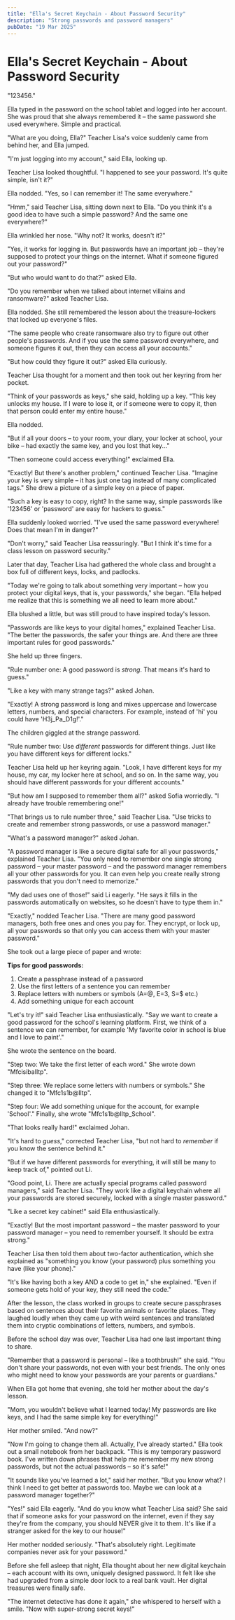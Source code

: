 ```yaml
---
title: "Ella's Secret Keychain - About Password Security"
description: "Strong passwords and password managers"
pubDate: "19 Mar 2025"
---
```

# Ella's Secret Keychain - About Password Security

"123456."

Ella typed in the password on the school tablet and logged into her account. She was proud that she always remembered it – the same password she used everywhere. Simple and practical.

"What are you doing, Ella?" Teacher Lisa's voice suddenly came from behind her, and Ella jumped.

"I'm just logging into my account," said Ella, looking up.

Teacher Lisa looked thoughtful. "I happened to see your password. It's quite simple, isn't it?"

Ella nodded. "Yes, so I can remember it! The same everywhere."

"Hmm," said Teacher Lisa, sitting down next to Ella. "Do you think it's a good idea to have such a simple password? And the same one everywhere?"

Ella wrinkled her nose. "Why not? It works, doesn't it?"

"Yes, it works for logging in. But passwords have an important job – they're supposed to protect your things on the internet. What if someone figured out your password?"

"But who would want to do that?" asked Ella.

"Do you remember when we talked about internet villains and ransomware?" asked Teacher Lisa.

Ella nodded. She still remembered the lesson about the treasure-lockers that locked up everyone's files.

"The same people who create ransomware also try to figure out other people's passwords. And if you use the same password everywhere, and someone figures it out, then they can access all your accounts."

"But how could they figure it out?" asked Ella curiously.

Teacher Lisa thought for a moment and then took out her keyring from her pocket.

"Think of your passwords as keys," she said, holding up a key. "This key unlocks my house. If I were to lose it, or if someone were to copy it, then that person could enter my entire house."

Ella nodded.

"But if all your doors – to your room, your diary, your locker at school, your bike – had exactly the same key, and you lost that key..."

"Then someone could access everything!" exclaimed Ella.

"Exactly! But there's another problem," continued Teacher Lisa. "Imagine your key is very simple – it has just one tag instead of many complicated tags." She drew a picture of a simple key on a piece of paper.

"Such a key is easy to copy, right? In the same way, simple passwords like '123456' or 'password' are easy for hackers to guess."

Ella suddenly looked worried. "I've used the same password everywhere! Does that mean I'm in danger?"

"Don't worry," said Teacher Lisa reassuringly. "But I think it's time for a class lesson on password security."

Later that day, Teacher Lisa had gathered the whole class and brought a box full of different keys, locks, and padlocks.

"Today we're going to talk about something very important – how you protect your digital keys, that is, your passwords," she began. "Ella helped me realize that this is something we all need to learn more about."

Ella blushed a little, but was still proud to have inspired today's lesson.

"Passwords are like keys to your digital homes," explained Teacher Lisa. "The better the passwords, the safer your things are. And there are three important rules for good passwords."

She held up three fingers.

"Rule number one: A good password is *strong*. That means it's hard to guess."

"Like a key with many strange tags?" asked Johan.

"Exactly! A strong password is long and mixes uppercase and lowercase letters, numbers, and special characters. For example, instead of 'hi' you could have 'H3j_Pa_D1g!'."

The children giggled at the strange password.

"Rule number two: Use *different* passwords for different things. Just like you have different keys for different locks."

Teacher Lisa held up her keyring again. "Look, I have different keys for my house, my car, my locker here at school, and so on. In the same way, you should have different passwords for your different accounts."

"But how am I supposed to remember them all?" asked Sofia worriedly. "I already have trouble remembering one!"

"That brings us to rule number three," said Teacher Lisa. "Use tricks to create and remember strong passwords, or use a password manager."

"What's a password manager?" asked Johan.

"A password manager is like a secure digital safe for all your passwords," explained Teacher Lisa. "You only need to remember one single strong password – your master password – and the password manager remembers all your other passwords for you. It can even help you create really strong passwords that you don't need to memorize."

"My dad uses one of those!" said Li eagerly. "He says it fills in the passwords automatically on websites, so he doesn't have to type them in."

"Exactly," nodded Teacher Lisa. "There are many good password managers, both free ones and ones you pay for. They encrypt, or lock up, all your passwords so that only you can access them with your master password."

She took out a large piece of paper and wrote:

**Tips for good passwords:**
1. Create a passphrase instead of a password
2. Use the first letters of a sentence you can remember
3. Replace letters with numbers or symbols (A=@, E=3, S=$ etc.)
4. Add something unique for each account

"Let's try it!" said Teacher Lisa enthusiastically. "Say we want to create a good password for the school's learning platform. First, we think of a sentence we can remember, for example 'My favorite color in school is blue and I love to paint'."

She wrote the sentence on the board.

"Step two: We take the first letter of each word." She wrote down "MfcisibaIltp".

"Step three: We replace some letters with numbers or symbols." She changed it to "Mfc1s1b@Iltp".

"Step four: We add something unique for the account, for example 'School'." Finally, she wrote "Mfc1s1b@Iltp_School".

"That looks really hard!" exclaimed Johan.

"It's hard to *guess*," corrected Teacher Lisa, "but not hard to *remember* if you know the sentence behind it."

"But if we have different passwords for everything, it will still be many to keep track of," pointed out Li.

"Good point, Li. There are actually special programs called password managers," said Teacher Lisa. "They work like a digital keychain where all your passwords are stored securely, locked with a single master password."

"Like a secret key cabinet!" said Ella enthusiastically.

"Exactly! But the most important password – the master password to your password manager – you need to remember yourself. It should be extra strong."

Teacher Lisa then told them about two-factor authentication, which she explained as "something you know (your password) plus something you have (like your phone)."

"It's like having both a key AND a code to get in," she explained. "Even if someone gets hold of your key, they still need the code."

After the lesson, the class worked in groups to create secure passphrases based on sentences about their favorite animals or favorite places. They laughed loudly when they came up with weird sentences and translated them into cryptic combinations of letters, numbers, and symbols.

Before the school day was over, Teacher Lisa had one last important thing to share.

"Remember that a password is personal – like a toothbrush!" she said. "You don't share your passwords, not even with your best friends. The only ones who might need to know your passwords are your parents or guardians."

When Ella got home that evening, she told her mother about the day's lesson.

"Mom, you wouldn't believe what I learned today! My passwords are like keys, and I had the same simple key for everything!"

Her mother smiled. "And now?"

"Now I'm going to change them all. Actually, I've already started." Ella took out a small notebook from her backpack. "This is my temporary password book. I've written down phrases that help me remember my new strong passwords, but not the actual passwords – so it's safe!"

"It sounds like you've learned a lot," said her mother. "But you know what? I think I need to get better at passwords too. Maybe we can look at a password manager together?"

"Yes!" said Ella eagerly. "And do you know what Teacher Lisa said? She said that if someone asks for your password on the internet, even if they say they're from the company, you should NEVER give it to them. It's like if a stranger asked for the key to our house!"

Her mother nodded seriously. "That's absolutely right. Legitimate companies never ask for your password."

Before she fell asleep that night, Ella thought about her new digital keychain – each account with its own, uniquely designed password. It felt like she had upgraded from a simple door lock to a real bank vault. Her digital treasures were finally safe.

"The internet detective has done it again," she whispered to herself with a smile. "Now with super-strong secret keys!"
